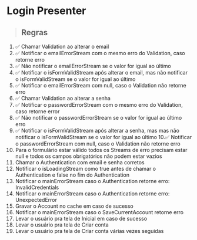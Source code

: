 # Login Presenter

> ## Regras
1. ✅ Chamar Validation ao alterar o email
2. ✅ Notificar o emailErrorStream com o mesmo erro do Validation, caso retorne 
erro
3. ✅ Não notificar o emailErrorStream se o valor for igual ao último
4. ✅ Notificar o isFormValidStream após alterar o email, mas não notificar o 
isFormValidStream se o valor for igual ao último
5. ✅ Notificar o emailErrorStream com null, caso o Validation não retorne erro
6. ✅ Chamar Validation ao alterar a senha
7. ✅ Notificar o passwordErrorStream com o mesmo erro do Validation, caso 
retorne error
8. ✅ Não notificar o passwordErrorStream se o valor for igual ao último
erro
9. ✅ Notificar o isFormValidStream após alterar a senha, mas mas não notificar 
o isFormValidStream se o valor for igual ao último
10.✅ Notificar o passwordErrorStream com null, caso o Validation não retorne erro
11. Para o formulário estar válido todos os Streams de erro precisam estar null 
e todos os campos obrigatórios não podem estar vazios
12. Chamar o Authentication com email e senha corretos
13. Notificar o isLoadingStream como true antes de chamar o Authentication e 
false no fim do Authentication
14. Notificar o mainErrorStream caso o Authentication retorne erro: 
InvalidCredentials 
15. Notificar o mainErrorStream caso o Authentication retorne erro: 
UnexpectedError
16. Gravar o Account no cache em caso de sucesso
17. Notificar o mainErrorStream caso o SaveCurrentAccount retorne erro
18. Levar o usuário pra tela de Inicial em caso de sucesso
19. Levar o usuário pra tela de Criar conta
20. Levar o usuário pra tela de Criar conta várias vezes seguidas